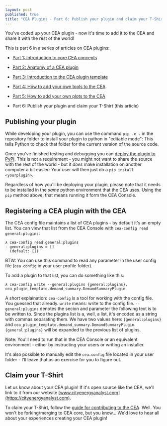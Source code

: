 ```yaml
---
layout: post
published: true
title: "CEA Plugins - Part 6: Publish your plugin and claim your T-Shirt"
---
```


You've coded up your CEA plugin - now it's time to add it to the CEA and share it with the rest of the world!

<!--more-->

This is part 6 in a series of articles on CEA plugins:

- [Part 1: Introduction to core CEA concepts](/2020-05-25-cea-plugins-part-1)

- [Part 2: Anatomy of a CEA plugin](/2020-05-25-cea-plugins-part-2) 

- [Part 3: Introduction to the CEA plugin template](/2020-05-25-cea-plugins-part-3) 

- [Part 4: How to add your own tools to the CEA ](/2020-05-25-cea-plugins-part-4)

- [Part 5: How to add your own plots to the CEA](/2020-05-25-cea-plugins-part-5)

- Part 6: Publish your plugin and claim your T-Shirt (this article)

## Publishing your plugin

While developing your plugin, you can use the command `pip -e .` in the repository folder to install your plugin to python in "editable mode": This tells Python to check that folder for the current version of the source code.

Once you've finished testing and debugging you can [deploy the plugin to PyPI](https://realpython.com/pypi-publish-python-package/). This is not a requirement - you might not want to share the source with the rest of the world - but it _does_ make installation on another computer a bit easier: Your user will then just do a `pip install <yourplugin>`.

Regardless of how you'll be deploying your plugin, please note that it needs to be installed in the _same_ python environment that the CEA uses. Using the `pip` method above, that means running it form the CEA Console.

## Registering a CEA plugin with the CEA

The CEA config file maintains a list of CEA plugins - by default it's an empty list. You can view that list from the CEA Console with `cea-config read general:plugins`:

```
λ cea-config read general:plugins
- general:plugins = []
  (default: [])
```

BTW: You can use this command to read any parameter in the user config file (`cea.config` in your user profile folder).

To add a plugin to that list, you can do something like this:

```
λ cea-config write --general:plugins {general:plugins}, cea_plugin_template.demand_summary.DemandSummaryPlugin
```

A short explaination: `cea-config` is a tool for working with the config file. You guessed that already. `write` means: write to the config file. `--general:plugins` denotes the secion and parameter the following text is to be written to. Since the plugins list is a, well, a list, it's encoded as a string with commas separating them. We have two values here: `{general:plugins}` and `cea_plugin_template.demand_summary.DemandSummaryPlugin`. `{general:plugins}` will be expanded to the previous list of plugins.

Note: You'll need to run that in the CEA Console or an equivalent environment - either by instructing your users or writing an installer.

It's also possible to manually edit the `cea.config` file located in your user folder - I'll leave that as an exercise for you to figure out.

## Claim your T-Shirt

Let us know about your CEA plugin! If it's open source like the CEA, we'll link to it from our website [www.cityenergyanalyst.com](https://cityenergyanalyst.com).

To claim your T-Shirt, follow the [guide for contributing to the CEA](https://city-energy-analyst.readthedocs.io/en/latest/how-to-contribute.html#step-7-claim-your-cea-t-shirt). Well. You won't be forking/merging to CEA core, but you know... We'd love to hear all about your experiences creating your CEA plugin!
